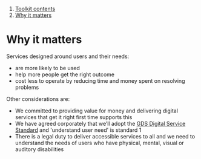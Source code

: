 1.  [Toolkit contents](contents)
2.  [Why it matters](#)

# Why it matters

Services designed around users and their needs:

*   are more likely to be used
*   help more people get the right outcome
*   cost less to operate by reducing time and money spent on resolving problems

Other considerations are:

*   We committed to providing value for money and delivering digital services that get it right first time supports this
*   We have agreed corporately that we’ll adopt the [GDS Digital Service Standard](https://www.gov.uk/service-manual/service-standard) and 'understand user need' is standard 1
*   There is a legal duty to deliver accessible services to all and we need to understand the needs of users who have physical, mental, visual or auditory disabilities
